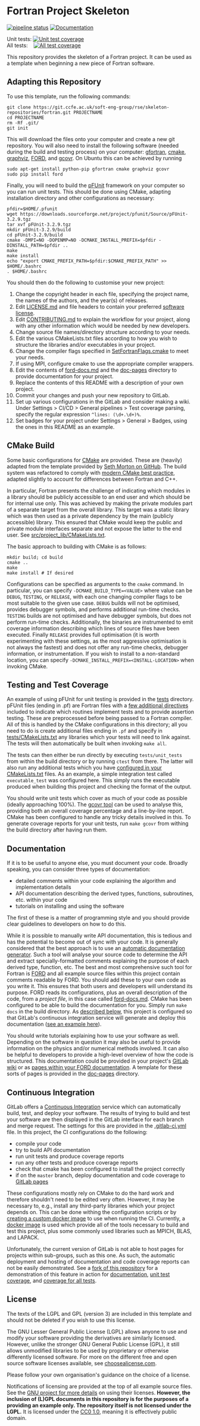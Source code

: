 # Fortran Project Skeleton

[![pipeline status](https://git.ccfe.ac.uk/soft-eng-group/rse/skeleton-repositories/fortran/badges/master/pipeline.svg)](https://git.ccfe.ac.uk/soft-eng-group/rse/skeleton-repositories/fortran/pipelines)
[![Documentation](https://img.shields.io/badge/docs-FORD-steelblue.svg)](http://cmacmack.gitpages.ccfe.ac.uk/fortran/)

Unit tests: [![Unit test coverage](https://git.ccfe.ac.uk/soft-eng-group/rse/skeleton-repositories/fortran/badges/master/coverage.svg?job=unit_tests)](http://cmacmack.gitpages.ccfe.ac.uk/fortran/unit_coverage/)  
All tests: &nbsp;&nbsp; [![All test coverage](https://git.ccfe.ac.uk/soft-eng-group/rse/skeleton-repositories/fortran/badges/master/coverage.svg?job=all_tests)](http://cmacmack.gitpages.ccfe.ac.uk/fortran/all_coverage/)


This repository provides the skeleton of a Fortran project. It can be
used as a template when beginning a new piece of Fortran software.


## Adapting this Repository

To use this template, run the following commands:
```
git clone https://git.ccfe.ac.uk/soft-eng-group/rse/skeleton-repositories/fortran.git PROJECTNAME
cd PROJECTNAME
rm -Rf .git/
git init
```
This will download the files onto your computer and create a new git
repository. You will also need to install the following software
(needed during the build and testing process) on your computer:
[gfortran](https://gcc.gnu.org/wiki/GFortran), [cmake](https://cmake.org), [graphviz](https://www.graphviz.org/), [FORD](https://github.com/Fortran-FOSS-Programmers/ford), and [gcovr](https://www.gcovr.com/en/stable/#). On Ubuntu this can be
achieved by running
```
sudo apt-get install python-pip gfortran cmake graphviz gcovr
sudo pip install ford
```
Finally, you will need to build the
[pFUnit](http://pfunit.sourceforge.net/) framework on your computer so
you can run unit tests. This should be done using CMake, adapting
installation directory and other configurations as necessary:
```
pfdir=$HOME/.pfunit
wget https://downloads.sourceforge.net/project/pfunit/Source/pFUnit-3.2.9.tgz
tar xvf pFUnit-3.2.9.tgz
mkdir pFUnit-3.2.9/build
cd pFUnit-3.2.9/build
cmake -DMPI=NO -DOPENMP=NO -DCMAKE_INSTALL_PREFIX=$pfdir -DINSTALL_PATH=$pfdir ..
make
make install
echo "export CMAKE_PREFIX_PATH=$pfdir:$CMAKE_PREFIX_PATH" >> $HOME/.bashrc
. $HOME/.bashrc
```

You should then do the following to customise your new project:

1. Change the copyright header in each file, specifying the project
   name, the names of the authors, and the year(s) of releases.
2. Edit [LICENSE.md](LICENSE.md) and file headers to contain your
   preferred [software license](#license).
3. Edit [CONTRIBUTING.md](CONTRIBUTING.md) to explain the workflow for
   your project, along with any other information which would be
   needed by new developers.
4. Change source file names/directory structure according to your needs.
4. Edit the various CMakeLists.txt files according to how you wish to
   structure the libraries and/or executables in your project.
5. Change the compiler flags specified in
   [SetFortranFlags.cmake](cmake/Modules/SetFortranFlags.cmake) to
   meet your needs.
6. If using MPI, configure cmake to use the appropriate compiler
   wrappers.
7. Edit the contents of [ford-docs.md](ford-docs.md) and the
   [doc-pages](doc-pages) directory to provide documentation for your
   project.
8. Replace the contents of this README with a description of your own project.
9. Commit your changes and push your new repository to GitLab.
10. Set up various configurations in the GitLab and consider making a
    wiki. Under Settings > CI/CD > General pipelines > Test coverage
    parsing, specify the regular expression `^lines: (\d+.\d+)%`.
11. Set badges for your project under Settings > General > Badges,
    using the ones in this README as an example.


## CMake Build

Some basic configurations for [CMake](https://cmake.org) are
provided. These are (heavily) adapted from the template provided by
[Seth Morton on
GitHub](https://github.com/SethMMorton/cmake_fortran_template). The
build system was refactored to comply with [modern CMake best
practice](https://pabloariasal.github.io/2018/02/19/its-time-to-do-cmake-right/),
adapted slightly to account for differences between Fortran and C++.

In particular, Fortran presents the challenge of indicating which
modules in a library should be publicly accessible to an end user and
which should be for internal use only. This was achieved by making the
private modules part of a separate target from the overall
library. This target was a static library which was then used as a
private dependency by the main (publicly accessible) library. This
ensured that CMake would keep the public and private module interfaces
separate and not expose the latter to the end user. See
[src/project_lib/CMakeLists.txt](src/project_lib/CMakeLists.txt).

The basic approach to building with CMake is as follows:
```
mkdir build; cd build
cmake ..
make
make install # If desired
```

Configurations can be specified as arguments to the `cmake`
command. In particular, you can specify `-DCMAKE_BUILD_TYPE=<VALUE>`
where value can be `DEBUG`, `TESTING`, or `RELEASE`, with each one
changing compiler flags to be most suitable to the given use
case. `DEBUG` builds will not be optimised, provides debugger symbols,
and performs additional run-time checks. `TESTING` builds are not
optimised and have debugger symbols, but does not perform run-time
checks. Additionally, the binaries are instrumented to emit coverage
information describing which lines of source files have been
executed. Finally `RELEASE` provides full optimisation (it is worth
experimenting with these settings, as the most aggressive optimisation
is not always the fastest) and does not offer any run-time checks,
debugger information, or instrumentation. If you wish to install to a
non-standard location, you can specify
`-DCMAKE_INSTALL_PREFIX=<INSTALL-LOCATION>` when invoking CMake.


## Testing and Test Coverage

An example of using pFUnit for unit testing is provided in the
[tests](tests/) directory. pFUnit files (ending in .pf) are Fortran
files with a [few additional
directives](http://pfunit.sourceforge.net/page_pFUnitParser.html)
included to indicate which routines implement tests and to provide
assertion testing. These are preprocessed before being passed to a
Fortran compiler. All of this is handled by the CMake configurations
in this directory; all you need to do is create additional files
ending in `.pf` and specify in
[tests/CMakeLists.txt](tests/CMakeLists.txt) any libraries which your
tests will need to link against. The tests will then automatically be
built when invoking `make all`.

The tests can then either be run directly by executing
`tests/unit_tests` from within the build directory or by running
`ctest` from there. The latter will also run any additional tests
which you have [configured in your
CMakeLists.txt](https://gitlab.kitware.com/cmake/community/wikis/doc/ctest/Testing-With-CTest)
files. As an example, a simple integration test called
`executable_test` was configured here. This simply runs the executable
produced when building this project and checking the format of the
output.

You should write unit tests which cover as much of your code as
possible (ideally approaching 100%). The [gcovr
tool](https://www.gcovr.com/en/stable/) can be used to analyse this,
providing both an overall coverage percentage and a line-by-line
report. CMake has been configured to handle any tricky details
involved in this. To generate coverage reports for your unit tests,
run `make gcovr` from withing the build directory after having run
them.


## Documentation

If it is to be useful to anyone else, you must document your
code. Broadly speaking, you can consider three types of documentation:

- detailed comments within your code explaining the algorithm 
  and implementation details
- API documentation describing the derived types, functions, 
  subroutines, etc. within your code
- tutorials on installing and using the software

The first of these is a matter of programming style and you
should provide clear guidelines to developers on how to do this.

While it is possible to manually write API documentation, this is
tedious and has the potential to become out of sync with your code. It
is generally considered that the best approach is to use an [automatic
documentation
generator](https://en.wikipedia.org/wiki/Documentation_generator). Such
a tool will analyse your source code to determine the API and extract
specially-formatted comments explaining the purpose of each derived
type, function, etc. The best and most comprehensive such tool for
Fortran is [FORD](https://github.com/Fortran-FOSS-Programmers/ford)
and all example source files within this project contain comments
readable by FORD. You should add these to your own code as you write
it. This ensures that both users and developers will understand its
purpose. FORD reads its configurations, plus an overall description of
the code, from a _project file_, in this case called
[ford-docs.md](ford-docs.md). CMake has been configured to be able to
build the documentation for you. Simply run `make docs` in the build
directory. As [described below](#continuous-integration), this project
is configured so that GitLab's continuous integration service will
generate and deploy this documentation ([see an example
here](http://cmacmack.gitpages.ccfe.ac.uk/fortran/)).

You should write tutorials explaining how to use your software as
well. Depending on the software in question it may also be useful to
provide information on the physics and/or numerical methods
involved. It can also be helpful to developers to provide a high-level
overview of how the code is structured. This documentation could be
provided in your project's [GitLab
wiki](https://docs.gitlab.com/ee/user/project/wiki/) or as [pages
within your FORD
documentation](https://github.com/Fortran-FOSS-Programmers/ford/wiki/Writing-Pages).
A template for these sorts of pages is provided in the
[doc-pages](doc-pages/) directory.


## Continuous Integration

GitLab offers a [Continuous
Integration](https://git.ccfe.ac.uk/help/ci/README.md) service which
can automatically build, test, and deploy your software. The results of
trying to build and test your software are then displayed in the
GitLab interface for each branch and merge request. The settings for
this are provided in the [.gitlab-ci.yml](.gitlab-ci.yml) file. In
this project, the CI configurations do the following:

- compile your code
- try to build API documentation
- run unit tests and produce coverage reports
- run any other tests and produce coverage reports
- check that cmake has been configured to install the project correctly
- if on the `master` branch, deploy documentation and code coverage to [GitLab pages](https://git.ccfe.ac.uk/help/user/project/pages/index.md)

These configurations mostly rely on CMake to do the hard work and
therefore shouldn't need to be edited very often. However, it may be
necessary to, e.g., install any third-party libraries which your
project depends on. This can be done withing the configuration scripts
or by [creating a custom docker
image](https://git.ccfe.ac.uk/soft-eng-group/rse/continuous-integration/custom-docker-image)
to use when running the CI. Currently, a [docker
image](https://cloud.docker.com/u/cmacmackin/repository/docker/cmacmackin/fortran-env)
is used which provide all of the tools necessary to build and test
this project, plus some commonly used libraries such as MPICH, BLAS,
and LAPACK.

Unfortunately, the current version of GitLab is not able to host pages
for projects within sub-groups, such as this one. As such, the
automatic deployment and hosting of documentation and code coverage
reports can not be easily demonstrated. See a [fork of this
repository](https://git.ccfe.ac.uk/cmacmack/fortran)
for a demonstration of this feature in action for
[documentation](http://cmacmack.gitpages.ccfe.ac.uk/fortran/), [unit
test
coverage](http://cmacmack.gitpages.ccfe.ac.uk/fortran/unit_coverage/),
and [coverage for all
tests](http://cmacmack.gitpages.ccfe.ac.uk/fortran/all_coverage/).


## License

The texts of the LGPL and GPL (version 3) are included in this
template and should not be deleted if you wish to use this
license.

The GNU Lesser General Public License (LGPL) allows anyone to use and modify
your software providing the derivatives are similarly
licensed. However, unlike the stronger GNU General Public License
(GPL), it still allows unmodified libraries to be used by proprietary
or otherwise differently licensed software. For more on the different
free and open source software licenses available, see
[choosealicense.com](https://choosealicense.com/licenses/).

Please follow your own organisation's guidance on the choice of a license.

Notifications of licensing are provided at the top of all
example source files. See the [GNU project for more
details](https://www.gnu.org/licenses/gpl-howto.html) on using their
licenses. __However, the inclusion of (L)GPL documents in this
repository is for the purposes of a providing an example only. The
repository itself is not licensed under the LGPL.__ It is licensed
under the [CC0
1.0](https://creativecommons.org/publicdomain/zero/1.0/), meaning it
is effectively public domain.
